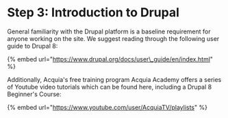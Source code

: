 # Step 3: Introduction to Drupal

General familiarity with the Drupal platform is a baseline requirement for anyone working on the site.  We suggest reading through the following user guide to Drupal 8:

{% embed url="https://www.drupal.org/docs/user\_guide/en/index.html" %}

Additionally, Acquia's free training program Acquia Academy offers a series of Youtube video tutorials which can be found here, including a Drupal 8 Beginner's Course:

{% embed url="https://www.youtube.com/user/AcquiaTV/playlists" %}



